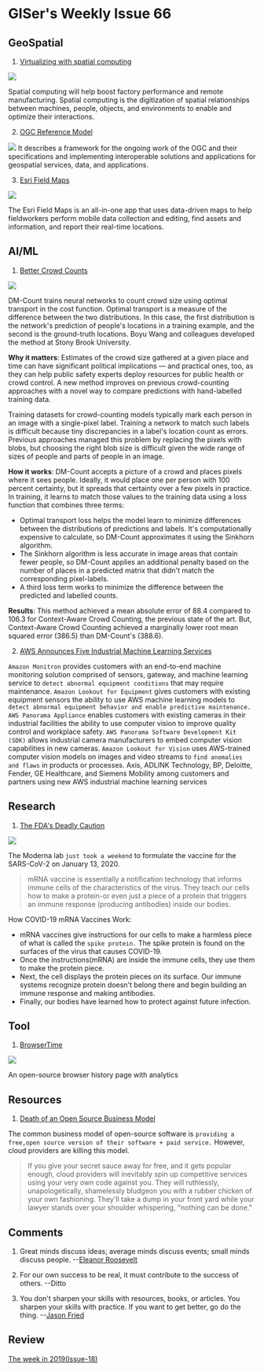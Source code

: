 # GISer's Weekly Issue 66

## GeoSpatial

1. [Virtualizing with spatial computing](https://www.linkedin.com/posts/ptcinc_using-spatial-analytics-for-workforce-performance-activity-6749384328993615872-YbH3)

![](https://www.ptc.com/-/media/Images/Blog/post/plr-blog/spatial-analytics-featured.jpg?h=450&la=en&w=900&hash=F232DADF71A1F522B2A0A11410B42BE1)

Spatial computing will help boost factory performance and remote manufacturing. Spatial computing is the digitization of spatial relationships between machines, people, objects, and environments to enable and optimize their interactions.

2. [OGC Reference Model](https://en.wikipedia.org/wiki/OGC_Reference_Model)

![](https://external-content.duckduckgo.com/iu/?u=http%3A%2F%2Fwww.opengeospatial.org%2Fpub%2Fwww%2Fows10%2Frfq%2Fgraphics%2Frmodp.png&f=1&nofb=1)
It describes a framework for the ongoing work of the OGC and their specifications and implementing interoperable solutions and applications for geospatial services, data, and applications.

3. [Esri Field Maps](https://www.esri.com/en-us/arcgis/products/arcgis-field-maps/overview)

![](https://www.esri.com/content/dam/esrisites/en-us/arcgis/products/arcgis-field-maps/assets/arcgis-fieldmaps-banner-fg.png)

The Esri Field Maps is an all-in-one app that uses data-driven maps to help fieldworkers perform mobile data collection and editing, find assets and information, and report their real-time locations.

## AI/ML

1. [Better Crowd Counts](https://blog.deeplearning.ai/blog/the-batch-government-ai-falls-short-face-recognition-for-bears-research-papers-in-one-sentence-counting-crowds)

![](<https://blog.deeplearning.ai/hubfs/ezgif.com-gif-maker%20(29).gif>)

DM-Count trains neural networks to count crowd size using optimal transport in the cost function. Optimal transport is a measure of the difference between the two distributions. In this case, the first distribution is the network's prediction of people's locations in a training example, and the second is the ground-truth locations. Boyu Wang and colleagues developed the method at Stony Brook University.

**Why it matters**: Estimates of the crowd size gathered at a given place and time can have significant political implications — and practical ones, too, as they can help public safety experts deploy resources for public health or crowd control. A new method improves on previous crowd-counting approaches with a novel way to compare predictions with hand-labelled training data.

Training datasets for crowd-counting models typically mark each person in an image with a single-pixel label. Training a network to match such labels is difficult because tiny discrepancies in a label's location count as errors. Previous approaches managed this problem by replacing the pixels with blobs, but choosing the right blob size is difficult given the wide range of sizes of people and parts of people in an image.

**How it works**: DM-Count accepts a picture of a crowd and places pixels where it sees people. Ideally, it would place one per person with 100 percent certainty, but it spreads that certainty over a few pixels in practice. In training, it learns to match those values to the training data using a loss function that combines three terms:

- Optimal transport loss helps the model learn to minimize differences between the distributions of predictions and labels. It's computationally expensive to calculate, so DM-Count approximates it using the Sinkhorn algorithm.
- The Sinkhorn algorithm is less accurate in image areas that contain fewer people, so DM-Count applies an additional penalty based on the number of places in a predicted matrix that didn't match the corresponding pixel-labels.
- A third loss term works to minimize the difference between the predicted and labelled counts.

**Results**: This method achieved a mean absolute error of 88.4 compared to 106.3 for Context-Aware Crowd Counting, the previous state of the art. But, Context-Aware Crowd Counting achieved a marginally lower root mean squared error (386.5) than DM-Count's (388.6).

2. [AWS Announces Five Industrial Machine Learning Services](https://press.aboutamazon.com/news-releases/news-release-details/aws-announces-five-industrial-machine-learning-services)

`Amazon Monitron` provides customers with an end-to-end machine monitoring solution comprised of sensors, gateway, and machine learning service to `detect abnormal equipment conditions` that may require maintenance.
`Amazon Lookout for Equipment` gives customers with existing equipment sensors the ability to use AWS machine learning models to `detect abnormal equipment behavior and enable predictive maintenance.`
`AWS Panorama Appliance` enables customers with existing cameras in their industrial facilities the ability to use computer vision to improve quality control and workplace safety.
`AWS Panorama Software Development Kit (SDK)` allows industrial camera manufacturers to embed computer vision capabilities in new cameras.
`Amazon Lookout for Vision` uses AWS-trained computer vision models on images and video streams to `find anomalies and flaws` in products or processes.
Axis, ADLINK Technology, BP, Deloitte, Fender, GE Healthcare, and Siemens Mobility among customers and partners using new AWS industrial machine learning services

## Research

1. [The FDA's Deadly Caution](https://www.aier.org/article/the-fdas-deadly-caution/)

![](https://camo.githubusercontent.com/a16050c13db72a742de0828ee0693e0f8247af30ca8cac28f08df1614131d68f/68747470733a2f2f7777772e77616e67626173652e636f6d2f626c6f67696d672f61737365742f3230323031322f6267323032303132323130352e6a7067)

The Moderna lab `just took a weekend` to formulate the vaccine for the SARS-CoV-2 on January 13, 2020.

> mRNA vaccine is essentially a notification technology that informs immune cells of the characteristics of the virus. They teach our cells how to make a protein-or even just a piece of a protein that triggers an immune response (producing antibodies) inside our bodies.

How COVID-19 mRNA Vaccines Work:

- mRNA vaccines give instructions for our cells to make a harmless piece of what is called the `spike protein.` The spike protein is found on the surfaces of the virus that causes COVID-19.
- Once the instructions(mRNA) are inside the immune cells, they use them to make the protein piece.
- Next, the cell displays the protein pieces on its surface. Our immune systems recognize protein doesn't belong there and begin building an immune response and making antibodies.
- Finally, our bodies have learned how to protect against future infection.

## Tool

1. [BrowserTime](https://github.com/seanmiller802/BrowserTime)

![](https://github.com/seanmiller802/BrowserTime/raw/master/dash.png)

An open-source browser history page with analytics

## Resources

1. [Death of an Open Source Business Model](https://joemorrison.medium.com/death-of-an-open-source-business-model-62bc227a7e9b)

The common business model of open-source software is `providing a free,open source version of their software + paid service.` However, cloud providers are killing this model.

> If you give your secret sauce away for free, and it gets popular enough, cloud providers will inevitably spin up competitive services using your very own code against you. They will ruthlessly, unapologetically, shamelessly bludgeon you with a rubber chicken of your own fashioning. They'll take a dump in your front yard while your lawyer stands over your shoulder whispering, "nothing can be done."

## Comments

1.  Great minds discuss ideas; average minds discuss events; small minds discuss people.
    --[Eleanor Roosevelt](https://www.azquotes.com/author/12603-Eleanor_Roosevelt)
2.  For our own success to be real, it must contribute to the success of others.
    --Ditto

3.  You don't sharpen your skills with resources, books, or articles. You sharpen your skills with practice. If you want to get better, go do the thing.
    --[Jason Fried](https://twitter.com/jasonfried/status/1338626702264582146)

## Review

[The week in 2019(Issue-18)](https://github.com/lkcozy/weekly/blob/master/docs/issue-18.md)
